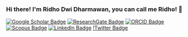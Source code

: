 ### Hi there! I'm Ridho Dwi Dharmawan, you can call me Ridho! 👋

[![Google Scholar Badge](https://img.shields.io/badge/Google-Scholar-red)](https://scholar.google.com/citations?user=0fb0Ir4AAAAJ&hl=id)
[![ResearchGate Badge](https://img.shields.io/badge/Research-Gate-00CCBB)](https://www.researchgate.net/profile/Ridho-Dharmawan)
[![ORCID Badge](https://img.shields.io/badge/ORCID-iD-A6CE39)](https://orcid.org/0000-0002-7204-1894)
[![Scopus Badge](https://img.shields.io/badge/Scopus-SC-orange)](https://www.scopus.com/authid/detail.uri?authorId=57198350296)
[![LinkedIn Badge](https://img.shields.io/badge/Linked-In-01649B)](https://www.linkedin.com/in/ridhodwi/)
[!Twitter Badge](https://img.shields.io/twitter/follow/ridhodwidh?label=Follow&style=social)
